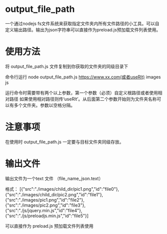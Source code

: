 # output_file_path
一个通过nodejs fs文件系统来获取指定文件夹内所有文件路径的小工具。可以自定义输出路径。输出为json字符串可以直接作为preload.js预加载文件列表使用。

# 使用方法
将 output_file_path.js 文件复制到你获取的文件夹的同级目录下

命令行运行 node output_file_path.js https://www.xx.com(或者useRlt) images js

运行命令时需要带有两个以上参数，第一个参数（必须）自定义根路径或者使用相对路径 如果使用相对路径则传‘useRlt’。从后面第二个参数开始则为文件夹名称可以有多个文件夹。参数以空格分隔。

# 注意事项

在使用时 output_file_path.js 一定要与目标文件夹同级存放。

# 输出文件
输出文件为一个text 文件 （file_name_json.text）

格式： [{"src":"./images/child_dir/pic1.png","id":"file0"},{"src":"./images/child_dir/pic2.png","id":"file1"},{"src":"./images/pic1.png","id":"file2"},{"src":"./images/pic2.png","id":"file3"},{"src":"./js/jquery.min.js","id":"file4"},{"src":"./js/preloadjs.min.js","id":"file5"}] 

可以直接作为 preload.js 预加载文件列表使用